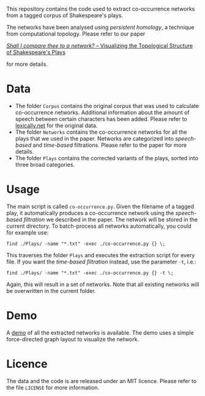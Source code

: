 This repository contains the code used to extract co-occurrence networks
from a tagged corpus of Shakespeare's plays.

The networks have been analysed using *persistent homology*, a technique
from computational topology. Please refer to our paper

[*Shall I compare thee to a network?* &ndash; Visualizing the Topological Structure of Shakespeare's Plays](http://bastian.rieck.me/research/Vis2016.pdf)

for more details.

# Data

* The folder `Corpus` contains the original corpus that was used to
  calculate co-occurrence networks. Additional information about the
  amount of speech between certain characters has been added. Please
  refer to [lexically.net](http://lexically.net/wordsmith/support/shakespeare.html) for the original data.
* The folder `Networks` contains the co-occurrence networks for all the
  plays that we used in the paper. Networks are categorized into
  *speech-based* and *time-based* filtrations. Please refer to the paper
  for more details.
* The folder `Plays` contains the corrected variants of the plays,
  sorted into three broad categories.

# Usage

The main script is called `co-occurrence.py`. Given the filename of
a tagged play, it automatically produces a co-occurrence network using
the *speech-based filtration* we described in the paper. The network
will be stored in the current directory. To batch-process all networks
automatically, you could for example use:

    find ./Plays/ -name "*.txt" -exec ./co-occurrence.py {} \;

This traverses the folder `Plays` and executes the extraction script for
every file. If you want the *time-based filtration* instead, use the
parameter `-t`, i.e.:

    find ./Plays/ -name "*.txt" -exec ./co-occurrence.py {} -t \;

Again, this will result in a set of networks. Note that all existing
networks will be overwritten in the current folder.

# Demo

A [demo](https://pseudomanifold.github.io/Shakespeare) of all the extracted
networks is available. The demo uses a simple force-directed graph
layout to visualize the network.

# Licence

The data and the code is are released under an MIT licence. Please refer
to the file `LICENSE` for more information.
